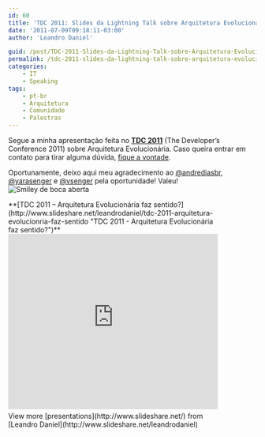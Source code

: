 ```yaml
---
id: 60
title: 'TDC 2011: Slides da Lightning Talk sobre Arquitetura Evolucionária'
date: '2011-07-09T09:18:11-03:00'
author: 'Leandro Daniel'

guid: /post/TDC-2011-Slides-da-Lightning-Talk-sobre-Arquitetura-Evolucionaria.aspx
permalink: /tdc-2011-slides-da-lightning-talk-sobre-arquitetura-evolucionaria/
categories:
    - IT
    - Speaking
tags:
    - pt-br
    - Arquitetura
    - Comunidade
    - Palestras
---
```


Segue a minha apresentação feita no [**TDC 2011**](http://thedevelopersconference.com.br/#geral) (The Developer’s Conference 2011) sobre Arquitetura Evolucionária. Caso queira entrar em contato para tirar alguma dúvida, [fique a vontade](http://www.leandrodaniel.com/contact).

Oportunamente, deixo aqui meu agradecimento ao [@andrediasbr](http://twitter.com/andrediasbr), [@yarasenger](http://twitter.com/yarasenger) e [@vsenger](http://twitter.com/vsenger) pela oportunidade! Valeu! ![Smiley de boca aberta](http://leandrodaniel.com/pics/wlEmoticon-openmouthedsmile.png)

<div id="__ss_8544377" style="width: 425px">**[TDC 2011 – Arquitetura Evolucionária faz sentido?](http://www.slideshare.net/leandrodaniel/tdc-2011-arquitetura-evolucionria-faz-sentido "TDC 2011 - Arquitetura Evolucionária faz sentido?")** <iframe frameborder="0" height="355" loading="lazy" marginheight="0" marginwidth="0" scrolling="no" src="http://www.slideshare.net/slideshow/embed_code/8544377" width="425"></iframe><div style="padding-bottom: 12px; padding-left: 0px; padding-right: 0px; padding-top: 5px">View more [presentations](http://www.slideshare.net/) from [Leandro Daniel](http://www.slideshare.net/leandrodaniel) </div></div>
